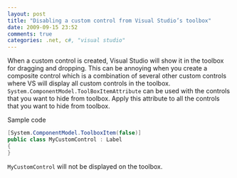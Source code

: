 ```yaml
---
layout: post
title: "Disabling a custom control from Visual Studio’s toolbox"
date: 2009-09-15 23:52
comments: true
categories: .net, c#, "visual studio" 
---
```


When a custom control is created, Visual Studio will show it in the toolbox for dragging and dropping. This can be annoying when you create a composite control which is a combination of several other custom controls where VS will display all custom controls in the toolbox. `System.ComponentModel.ToolBoxItemAttribute` can be used with the controls that you want to hide from toolbox. Apply this attribute to all the controls that you want to hide from toolbox.

Sample code

```csharp
[System.ComponentModel.ToolboxItem(false)]
public class MyCustomControl : Label
{
}
```

`MyCustomControl` will not be displayed on the toolbox.

